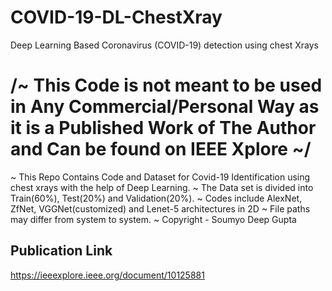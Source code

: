 # COVID-19-DL-ChestXray
Deep Learning Based Coronavirus (COVID-19) detection using chest Xrays

# /~ This Code is not meant to be used in Any Commercial/Personal Way as it is a Published Work of The Author and Can be found on IEEE Xplore ~/

~ This Repo Contains Code and Dataset for Covid-19 Identification using chest xrays with the help of Deep Learning.
~ The Data set is divided into Train(60%), Test(20%) and Validation(20%).
~ Codes include AlexNet, ZfNet, VGGNet(customized) and Lenet-5 architectures in 2D
~ File paths may differ from system to system.
~ Copyright - Soumyo Deep Gupta

## Publication Link
https://ieeexplore.ieee.org/document/10125881
